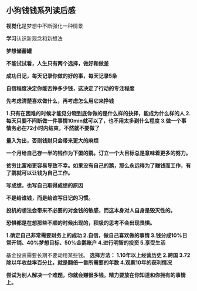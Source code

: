 ## 小狗钱钱系列读后感

**视觉化**是梦想中不断强化一种情景

**学习**认识新观念和新想法


**梦想储蓄罐**


**不能试试看，人生只有两个选择，做好和做差**

**成功日记，每天记录你做的好的事，每天记录5条**


**自信程度决定你能否挣多少钱，这决定了行动的专注程度**


**先考虑清楚喜欢做什么，再考虑怎么用它来挣钱**


**1.只有在困难的时候才能见分晓到底你做的是什么样的抉择，能成为什么样的人
2.每天只要不间断做一件事情10min就可以了，也不用太多到什么程度
3.做一个事情务必在72小时内结束，不然就不要做了**

**量入为出，否则钱财只会带来更大的麻烦**

**一个月给自己存一半的钱作为下蛋的鹅。订立一个大目标总是意味着更多的努力。**

**贫穷比富裕更容易导致不幸。如果没有自己的鹅，那么永远得为了赚钱而工作，有了鹅就可以让钱为自己工作。**

**写成绩，也写自己取得成绩的原因**

**不是给谁钱，而是给谁写日记的习惯。**

**投机的想法会带来不必要的对金钱的敏感，而这本身对人自身是毁灭性的。**



**恐惧都是在想那些不顺的时候出现的，积极的思考不会出现畏惧。**


**1.确定自己非常需要财务上的成功
2.自信，做自己喜欢做的事情
3.钱分成10%日常开销、40%梦想目标、50%金鹅账户
4.进行明智的投资
5.享受生活**

基金投资需要长期不要动用某些钱。
**选择方法：
1.10年以上经营历史
2.跨国
3.72除以年收益率百分比，就是翻倍一番所需要的年数
4.观察10年的获利情况**


**尝试为别人解决一个难题，你就会赚很多钱。精力要放在你知道和你拥有的事情上。**
































































































































